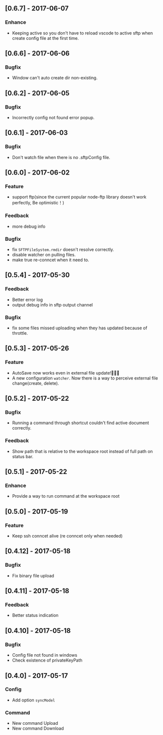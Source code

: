 ## [0.6.7] - 2017-06-07
### Enhance
* Keeping active so you don't have to reload vscode to active sftp when create config file at the first time.

## [0.6.6] - 2017-06-06
### Bugfix
* Window can't auto create dir non-existing.

## [0.6.2] - 2017-06-05
### Bugfix
* Incorrectly config not found error popup.

## [0.6.1] - 2017-06-03
### Bugfix
* Don't watch file when there is no .sftpConfig file.

## [0.6.0] - 2017-06-02
### Feature
* support ftp(since the current popular node-ftp library doesn't work perfectly, Be optimistic！)

### Feedback
* more debug info

### Bugfix
* fix `SFTPFileSystem.rmdir` doesn't resolve correctly.
* disable watcher on pulling files.
* make true re-conncet when it need to.

## [0.5.4] - 2017-05-30
### Feedback
* Better error log
* output debug info in sftp output channel

### Bugfix
* fix some files missed uploading when they has updated because of throttle.

## [0.5.3] - 2017-05-26
### Feature
* AutoSave now works even in external file update!🎉🎉🎉
* A new configuration `watcher`. Now there is a way to perceive external file change(create, delete).

## [0.5.2] - 2017-05-22
### Bugfix
* Running a command through shortcut couldn't find active document correctly.

### Feedback
* Show path that is relative to the workspace root instead of full path on status bar.

## [0.5.1] - 2017-05-22
### Enhance
* Provide a way to run command at the workspace root

## [0.5.0] - 2017-05-19
### Feature
* Keep ssh conncet alive (re conncet only when needed)

## [0.4.12] - 2017-05-18
### Bugfix
* Fix binary file upload

## [0.4.11] - 2017-05-18
### Feedback
* Better status indication

## [0.4.10] - 2017-05-18
### Bugfix
* Config file not found in windows
* Check existence of privateKeyPath

## [0.4.0] - 2017-05-17
### Config
* Add option `syncModel`

### Command
* New command Upload
* New command Download
